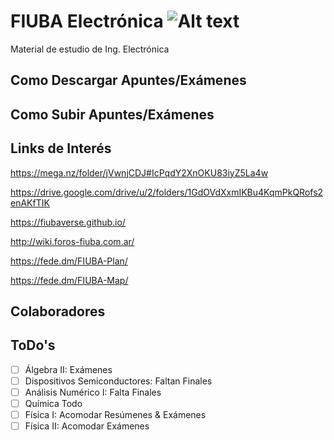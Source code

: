# FIUBA Electrónica    ![Alt text](https://cms.fi.uba.ar/uploads/logo_FIUBA_color_2_eb5b4d0124.png)
 
 Material de estudio de Ing. Electrónica

## Como Descargar Apuntes/Exámenes 

## Como Subir Apuntes/Exámenes


## Links de Interés

https://mega.nz/folder/jVwnjCDJ#IcPqdY2XnOKU83iyZ5La4w

https://drive.google.com/drive/u/2/folders/1GdOVdXxmIKBu4KqmPkQRofs2enAKfTIK

https://fiubaverse.github.io/

http://wiki.foros-fiuba.com.ar/

https://fede.dm/FIUBA-Plan/

https://fede.dm/FIUBA-Map/

## Colaboradores

## ToDo's

- [ ] Álgebra II: Exámenes
- [ ] Dispositivos Semiconductores: Faltan Finales
- [ ] Análisis Numérico I: Falta Finales
- [ ] Química Todo
- [ ] Física I: Acomodar Resúmenes & Exámenes
- [ ] Física II: Acomodar Exámenes
